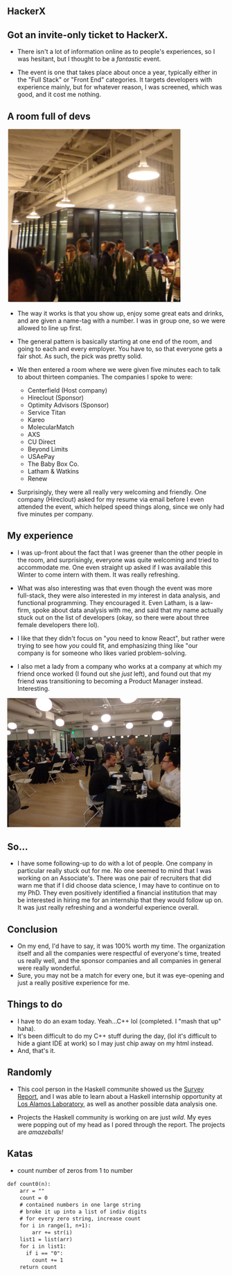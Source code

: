 ## HackerX

## Got an invite-only ticket to HackerX.

- There isn't a lot of information online as to people's experiences,
  so I was hesitant, but I thought to be a *fantastic* event. 
  
- The event is one that takes place about once a year, typically
  either in the "Full Stack" or "Front End" categories. It 
  targets developers with experience mainly, but for whatever reason,
  I was screened, which was good, and it cost me nothing. 
  
## A room full of devs

<img src="/images/hackerx/hacker_001.png" width="400">
  
- The way it works is that you show up, enjoy some great eats and drinks,
  and are given a name-tag with a number. I was in group one, 
  so we were allowed to line up first.
  
- The general pattern is basically starting at one end of the room,
  and going to each and every employer. You have to, so that everyone
  gets a fair shot. As such, the pick was pretty solid.
  
- We then entered a room where we were given five minutes each to talk 
  to about thirteen companies.
  The companies I spoke to were:
  - Centerfield (Host company)
  - Hireclout (Sponsor)
  - Optimity Advisors (Sponsor)
  - Service Titan
  - Kareo
  - MolecularMatch
  - AXS
  - CU Direct
  - Beyond Limits
  - USAePay
  - The Baby Box Co.
  - Latham & Watkins
  - Renew
  
- Surprisingly, they were all really very welcoming and friendly. One company
  (Hireclout) asked for my resume via email before I even attended the event, 
  which helped speed things along, since we only had five minutes per company.

## My experience

- I was up-front about the fact that I was greener than the other people in the room,
  and surprisingly, everyone was quite welcoming and tried to accommodate me. 
  One even straight up asked if I was available this Winter to come intern with them.
  It was really refreshing.
- What was also interesting was that even though the event was more full-stack,
  they were also interested in my interest in data analysis, and functional programming.
  They encouraged it. Even Latham, is a law-firm, spoke about data analysis with me, 
  and said that my name actually stuck out on the list of developers (okay, so there were
  about three female developers there lol).

- I like that they didn't focus on "you need to know React", but rather were trying to see
  how *you* could fit, and emphasizing thing like "our company is for someone who likes
  varied problem-solving.
  
- I also met a lady from a company who works at a company at which my friend once worked 
  (I found out she *just* left), and found out that my friend was transitioning to 
  becoming a Product Manager instead. Interesting. 
  
<img src="/images/hackerx/hacker_002.png" width="400">
  
## So...

- I have some following-up to do with a lot of people. One company in particular really
  stuck out for me. No one seemed to mind that I was working on an Associate's. 
  There was one pair of recruiters that did warn me that if I did choose data science, 
  I may have to continue on to my PhD. They even positively identified a financial 
  institution that may be interested in hiring me for an internship that they would 
  follow up on. It was just really refreshing and a wonderful experience overall.
  
## Conclusion

- On my end, I'd have to say, it was 100% worth my time. The organization itself
  and all the companies were respectful of everyone's time, treated us really well,
  and the sponsor companies and all companies in general were really wonderful.
- Sure, you may not be a match for every one, but it was eye-opening and just a 
  really positive experience for me.
  
## Things to do

- I have to do an exam today. Yeah...C++ lol (completed. I "mash that up" haha).
- It's been difficult to do my C++ stuff during the day,
  (lol it's difficult to hide a giant IDE at work)
  so I may just chip away on my html instead.
- And, that's it.

## Randomly

- This cool person in the Haskell communite showed us the [Survey Report](https://www.haskell.org/communities/11-2017/report.pdf),
  and I was able to learn about a Haskell internship opportunity at [Los Alamos
  Laboratory](https://en.wikipedia.org/wiki/Los_Alamos_National_Laboratory), as well as another possible data analysis one.
  
- Projects the Haskell community is working on are just *wild*. My eyes were popping out of my head as I pored through the report.
  The projects are *amazeballs!*

## Katas

- count number of zeros from 1 to number

```
def count0(n):
    arr = ""
    count = 0
    # contained numbers in one large string
    # broke it up into a list of indiv digits
    # for every zero string, increase count
    for i in range(1, n+1):
        arr += str(i)
    list1 = list(arr)
    for i in list1:
      if i == "0":
        count += 1 
    return count
```

